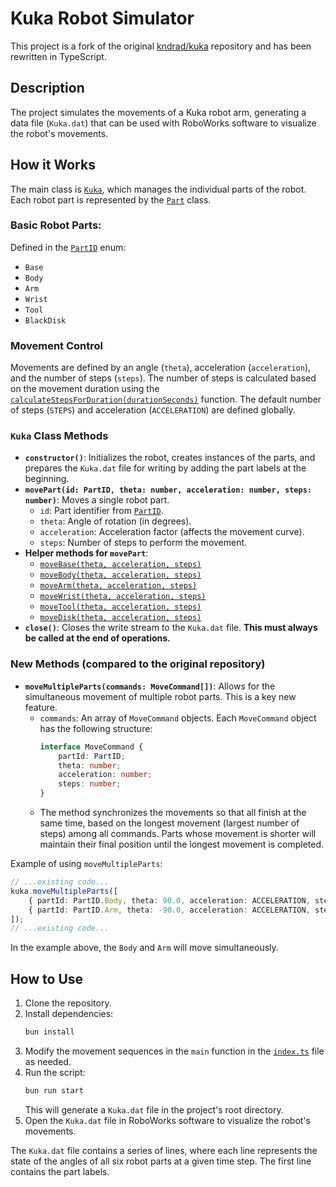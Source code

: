 # Kuka Robot Simulator

This project is a fork of the original [kndrad/kuka](https://github.com/kndrad/kuka) repository and has been rewritten in TypeScript.

## Description

The project simulates the movements of a Kuka robot arm, generating a data file (`Kuka.dat`) that can be used with RoboWorks software to visualize the robot's movements.

## How it Works

The main class is [`Kuka`](index.ts), which manages the individual parts of the robot. Each robot part is represented by the [`Part`](index.ts) class.

### Basic Robot Parts:

Defined in the [`PartID`](index.ts) enum:
*   `Base`
*   `Body`
*   `Arm`
*   `Wrist`
*   `Tool`
*   `BlackDisk`

### Movement Control

Movements are defined by an angle (`theta`), acceleration (`acceleration`), and the number of steps (`steps`). The number of steps is calculated based on the movement duration using the [`calculateStepsForDuration(durationSeconds)`](index.ts) function. The default number of steps (`STEPS`) and acceleration (`ACCELERATION`) are defined globally.

### `Kuka` Class Methods

*   **`constructor()`**: Initializes the robot, creates instances of the parts, and prepares the `Kuka.dat` file for writing by adding the part labels at the beginning.
*   **`movePart(id: PartID, theta: number, acceleration: number, steps: number)`**: Moves a single robot part.
    *   `id`: Part identifier from [`PartID`](index.ts).
    *   `theta`: Angle of rotation (in degrees).
    *   `acceleration`: Acceleration factor (affects the movement curve).
    *   `steps`: Number of steps to perform the movement.
*   **Helper methods for `movePart`**:
    *   [`moveBase(theta, acceleration, steps)`](index.ts)
    *   [`moveBody(theta, acceleration, steps)`](index.ts)
    *   [`moveArm(theta, acceleration, steps)`](index.ts)
    *   [`moveWrist(theta, acceleration, steps)`](index.ts)
    *   [`moveTool(theta, acceleration, steps)`](index.ts)
    *   [`moveDisk(theta, acceleration, steps)`](index.ts)
*   **`close()`**: Closes the write stream to the `Kuka.dat` file. **This must always be called at the end of operations.**

### New Methods (compared to the original repository)

*   **`moveMultipleParts(commands: MoveCommand[])`**: Allows for the simultaneous movement of multiple robot parts. This is a key new feature.
    *   `commands`: An array of `MoveCommand` objects. Each `MoveCommand` object has the following structure:
        ```typescript
        interface MoveCommand {
            partId: PartID;
            theta: number;
            acceleration: number;
            steps: number;
        }
        ```
    *   The method synchronizes the movements so that all finish at the same time, based on the longest movement (largest number of steps) among all commands. Parts whose movement is shorter will maintain their final position until the longest movement is completed.

Example of using `moveMultipleParts`:
```typescript
// ...existing code...
kuka.moveMultipleParts([
    { partId: PartID.Body, theta: 90.0, acceleration: ACCELERATION, steps: STEPS },
    { partId: PartID.Arm, theta: -90.0, acceleration: ACCELERATION, steps: STEPS }
]);
// ...existing code...
```
In the example above, the `Body` and `Arm` will move simultaneously.

## How to Use

1.  Clone the repository.
2.  Install dependencies:
    ```sh
    bun install
    ```
3.  Modify the movement sequences in the `main` function in the [`index.ts`](index.ts) file as needed.
4.  Run the script:
    ```sh
    bun run start
    ```
    This will generate a `Kuka.dat` file in the project's root directory.
5.  Open the `Kuka.dat` file in RoboWorks software to visualize the robot's movements.

The `Kuka.dat` file contains a series of lines, where each line represents the state of the angles of all six robot parts at a given time step. The first line contains the part labels.

